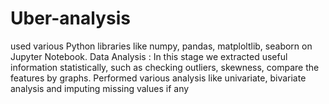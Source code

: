 # Uber-analysis
used various Python libraries like numpy, pandas, matploltlib, seaborn on Jupyter Notebook.
Data Analysis : In this stage we extracted useful information statistically, such as checking outliers, skewness, compare the features by graphs. Performed various analysis like univariate, bivariate analysis and imputing missing values if any
